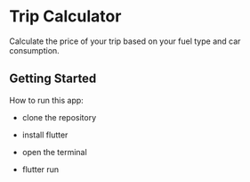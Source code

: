 # Trip Calculator

Calculate the price of your trip based on your fuel type and car consumption.

## Getting Started

How to run this app:

- clone the repository

- install flutter

- open the terminal

- flutter run